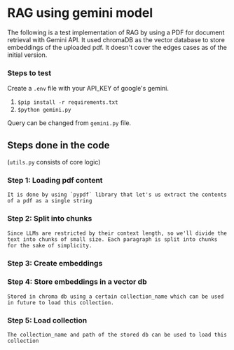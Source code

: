 # RAG using gemini model
The following is a test implementation of RAG by using a PDF for document retrieval with Gemini API. It used chromaDB as the vector database to store embeddings of the uploaded pdf. 
It doesn't cover the edges cases as of the initial version.

### Steps to test
Create a `.env` file with your API_KEY of google's gemini. 
1. `$pip install -r requirements.txt`
2. `$python gemini.py`

Query can be changed from `gemini.py` file.


## Steps done in the code 
(`utils.py` consists of core logic)
### Step 1: Loading pdf content
    It is done by using `pypdf` library that let's us extract the contents of a pdf as a single string

### Step 2: Split into chunks
    Since LLMs are restricted by their context length, so we'll divide the text into chunks of small size. Each paragraph is split into chunks for the sake of simplicity.

### Step 3: Create embeddings

### Step 4: Store embeddings in a vector db
    Stored in chroma db using a certain collection_name which can be used in future to load this collection.

### Step 5: Load collection
    The collection_name and path of the stored db can be used to load this collection